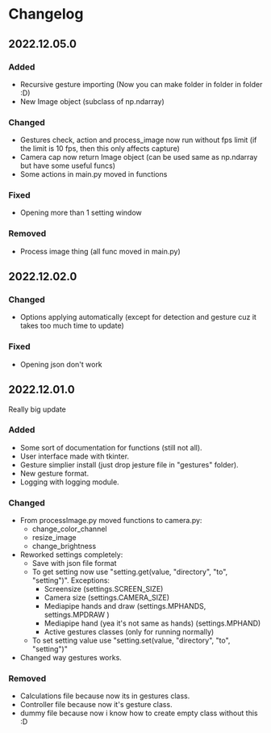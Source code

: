 # Changelog

## 2022.12.05.0

### Added
- Recursive gesture importing (Now you can make folder in folder in folder :D)
- New Image object (subclass of np.ndarray)

### Changed
- Gestures check, action and process_image now run without fps limit (if the limit is 10 fps, then this only affects capture)
- Camera cap now return Image object (can be used same as np.ndarray but have some useful funcs)
- Some actions in main.py moved in functions

### Fixed
- Opening more than 1 setting window

### Removed
- Process image thing (all func moved in main.py)

## 2022.12.02.0

### Changed
- Options applying automatically (except for detection and gesture cuz it takes too much time to update)

### Fixed
- Opening json don't work

## 2022.12.01.0

Really big update

### Added
- Some sort of documentation for functions (still not all).
- User interface made with tkinter.
- Gesture simplier install (just drop jesture file in "gestures" folder).
- New gesture format.
- Logging with logging module.

### Changed
- From processImage.py moved functions to camera.py:
    - change_color_channel
    - resize_image
    - change_brightness
- Reworked settings completely:
    - Save with json file format
    - To get setting now use "setting.get(value, "directory", "to", "setting")". Exceptions:
        - Screensize (settings.SCREEN_SIZE)
        - Camera size (settings.CAMERA_SIZE)
        - Mediapipe hands and draw (settings.MPHANDS, settings.MPDRAW )
        - Mediapipe hand (yea it's not same as hands) (settings.MPHAND)
        - Active gestures classes (only for running normally)
    - To set setting value use "setting.set(value, "directory", "to", "setting")"
- Changed way gestures works.

### Removed
- Calculations file because now its in gestures class.
- Controller file because now it's gesture class.
- dummy file because now i know how to create empty class without this :D
